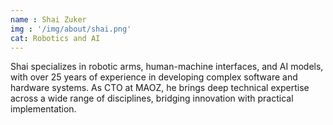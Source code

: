```yaml
---
name : Shai Zuker 
img : '/img/about/shai.png'
cat: Robotics and AI
---
```


Shai specializes in robotic arms, human-machine interfaces, and AI models, with over 25 years of experience in developing complex software and hardware systems. 
As CTO at MAOZ, he brings deep technical expertise across a wide range of disciplines, bridging innovation with practical implementation.

